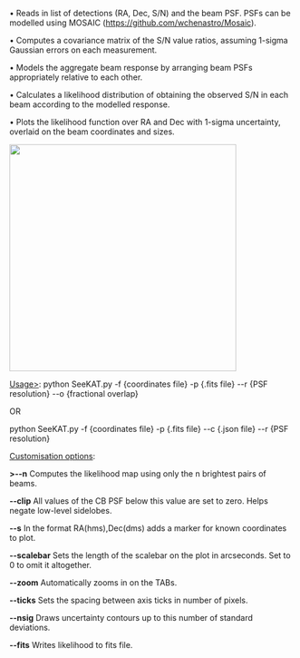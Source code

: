 <!-- # SeeKAT multibeam localiser -->

• Reads in list of detections (RA, Dec, S/N) and the beam PSF. PSFs can be modelled using MOSAIC (https://github.com/wchenastro/Mosaic).

• Computes a covariance matrix of the S/N value ratios, assuming 1-sigma Gaussian errors on each measurement.

• Models the aggregate beam response by arranging beam PSFs appropriately relative to each other.

• Calculates a likelihood distribution of obtaining the observed S/N in each beam according to the modelled response.

• Plots the likelihood function over RA and Dec with 1-sigma uncertainty, overlaid on the beam coordinates and sizes.

<img src="https://user-images.githubusercontent.com/22096485/184672571-49ff4929-5ccf-4940-bf4c-03feb5e6b163.png" width="400">

<u>Usage></u>: python SeeKAT.py -f {coordinates file} -p {.fits file} --r {PSF resolution} --o {fractional overlap}

OR

python SeeKAT.py -f {coordinates file} -p {.fits file} --c {.json file} --r {PSF resolution}

<u>Customisation options</u>:

<b>>--n</b> Computes the likelihood map using only the n brightest pairs of beams.

<b>--clip</b> All values of the CB PSF below this value are set to zero. Helps negate low-level sidelobes.

<b>--s</b> In the format RA(hms),Dec(dms) adds a marker for known coordinates to plot.

<b>--scalebar</b> Sets the length of the scalebar on the plot in arcseconds. Set to 0 to omit it altogether.

<b>--zoom</b> Automatically zooms in on the TABs.

<b>--ticks</b> Sets the spacing between axis ticks in number of pixels.

<b>--nsig</b> Draws uncertainty contours up to this number of standard deviations.

<b>--fits</b> Writes likelihood to fits file.
